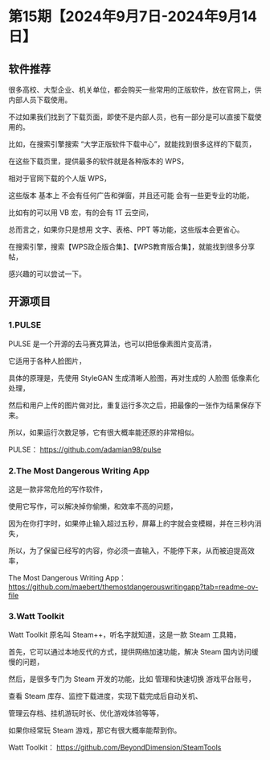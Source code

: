 # 第15期【2024年9月7日-2024年9月14日】

## 软件推荐

很多高校、大型企业、机关单位，都会购买一些常用的正版软件，放在官网上，供内部人员下载使用。

不过如果我们找到了下载页面，即使不是内部人员，也有一部分是可以直接下载使用的。

比如，在搜索引擎搜索 “大学正版软件下载中心”，就能找到很多这样的下载页，

在这些下载页里，提供最多的软件就是各种版本的 WPS，

相对于官网下载的个人版 WPS，

这些版本 基本上 不会有任何广告和弹窗，并且还可能 会有一些更专业的功能，

比如有的可以用 VB 宏，有的会有 1T 云空间，

总而言之，如果你只是想用 文字、表格、PPT 等功能，这些版本会更省心。

在搜索引擎，搜索【WPS政企版合集】、【WPS教育版合集】，就能找到很多分享帖，

感兴趣的可以尝试一下。


## 开源项目

### 1.PULSE

PULSE 是一个开源的去马赛克算法，也可以把低像素图片变高清，

它适用于各种人脸图片，

具体的原理是，先使用 StyleGAN 生成清晰人脸图，再对生成的 人脸图 低像素化处理，

然后和用户上传的图片做对比，重复运行多次之后，把最像的一张作为结果保存下来。

所以，如果运行次数足够，它有很大概率能还原的非常相似。

PULSE：
https://github.com/adamian98/pulse

### 2.The Most Dangerous Writing App

这是一款非常危险的写作软件，

使用它写作，可以解决掉你偷懒，和效率不高的问题，

因为在你打字时，如果停止输入超过五秒，屏幕上的字就会变模糊，并在三秒内消失，

所以，为了保留已经写的内容，你必须一直输入，不能停下来，从而被迫提高效率，

The Most Dangerous Writing App：
https://github.com/maebert/themostdangerouswritingapp?tab=readme-ov-file

### 3.Watt Toolkit

Watt Toolkit 原名叫 Steam++，听名字就知道，这是一款 Steam 工具箱，

首先，它可以通过本地反代的方式，提供网络加速功能，解决 Steam 国内访问缓慢的问题，

然后，是很多专门为 Steam 开发的功能，比如 管理和快速切换 游戏平台账号，

查看 Steam 库存、监控下载进度，实现下载完成后自动关机、

管理云存档、挂机游玩时长、优化游戏体验等等，

如果你经常玩 Steam 游戏，那它有很大概率能帮到你。

Watt Toolkit：
https://github.com/BeyondDimension/SteamTools

